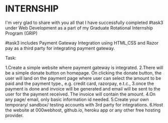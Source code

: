 # INTERNSHIP
I'm very glad to share with you all that I have successfully completed #task3 under Web Development as a part of my Graduate Rotational Internship Program (GRIP)

#task3 includes Payment Gateway Integration using HTML,CSS and Razor pay as a third party for integrating payment gateway.

Task:

1.Create a simple website where payment gateway is integrated. 2.There will be a simple donate button on homepage. On clicking the donate button, the user will land on the payment page where user can select the amount to be paid and the payment type., e.g. credit card, razorpay, e.t.c., 3.once the payment is done and invoice will be generated and email will be sent to the user for the payment received. The invoice will contain the amount. 4.On any page/ email, only basic information id needed. 5.Create your own temporary/ sandbox/ testing accounts with 3rd party for integrations. 6.Host the website at 000webhost, github.io, heroku app or any other free hosting provider.
